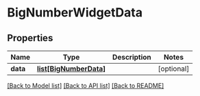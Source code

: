 # BigNumberWidgetData

## Properties
Name | Type | Description | Notes
------------ | ------------- | ------------- | -------------
**data** | [**list[BigNumberData]**](BigNumberData.md) |  | [optional] 

[[Back to Model list]](../README.md#documentation-for-models) [[Back to API list]](../README.md#documentation-for-api-endpoints) [[Back to README]](../README.md)


